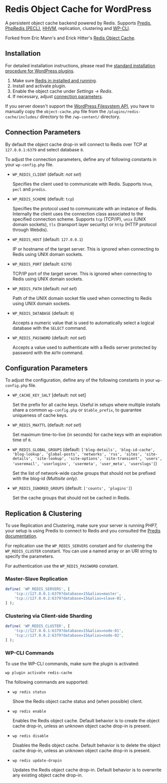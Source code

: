 # Redis Object Cache for WordPress

A persistent object cache backend powered by Redis. Supports [Predis](https://github.com/nrk/predis/), [PhpRedis (PECL)](https://github.com/phpredis/phpredis), [HHVM](https://github.com/facebook/hhvm/tree/master/hphp/system/php/redis), replication, clustering and [WP-CLI](http://wp-cli.org/).

Forked from Eric Mann's and Erick Hitter's [Redis Object Cache](https://github.com/ericmann/Redis-Object-Cache).


## Installation

For detailed installation instructions, please read the [standard installation procedure for WordPress plugins](http://codex.wordpress.org/Managing_Plugins#Installing_Plugins).

1. Make sure [Redis in installed and running](http://redis.io/topics/quickstart).
2. Install and activate plugin.
3. Enable the object cache under _Settings -> Redis_.
4. If necessary, adjust [connection parameters](http://wordpress.org/extend/plugins/redis-cache/other_notes/).

If you server doesn't support the [WordPress Filesystem API](https://codex.wordpress.org/Filesystem_API), you have to manually copy the `object-cache.php` file from the `/plugins/redis-cache/includes/` directory to the `/wp-content/` directory.


## Connection Parameters

By default the object cache drop-in will connect to Redis over TCP at `127.0.0.1:6379` and select database `0`.

To adjust the connection parameters, define any of following constants in your `wp-config.php` file.

* `WP_REDIS_CLIENT` (default: _not set_)

  Specifies the client used to communicate with Redis. Supports `hhvm`, `pecl` and `predis`.

* `WP_REDIS_SCHEME` (default: `tcp`)

  Specifies the protocol used to communicate with an instance of Redis. Internally the client uses the connection class associated to the specified connection scheme. Supports `tcp` (TCP/IP), `unix` (UNIX domain sockets), `tls` (transport layer security) or `http` (HTTP protocol through Webdis).

* `WP_REDIS_HOST` (default: `127.0.0.1`)

  IP or hostname of the target server. This is ignored when connecting to Redis using UNIX domain sockets.

* `WP_REDIS_PORT` (default: `6379`)

  TCP/IP port of the target server. This is ignored when connecting to Redis using UNIX domain sockets.

* `WP_REDIS_PATH` (default: _not set_)

  Path of the UNIX domain socket file used when connecting to Redis using UNIX domain sockets.

* `WP_REDIS_DATABASE` (default: `0`)

  Accepts a numeric value that is used to automatically select a logical database with the `SELECT` command.

* `WP_REDIS_PASSWORD` (default: _not set_)

  Accepts a value used to authenticate with a Redis server protected by password with the `AUTH` command.


## Configuration Parameters

To adjust the configuration, define any of the following constants in your `wp-config.php` file.

* `WP_CACHE_KEY_SALT` [default: not set]

  Set the prefix for all cache keys. Useful in setups where multiple installs share a common `wp-config.php` or `$table_prefix`, to guarantee uniqueness of cache keys.

* `WP_REDIS_MAXTTL` (default: _not set_)

  Set maximum time-to-live (in seconds) for cache keys with an expiration time of `0`.

* `WP_REDIS_GLOBAL_GROUPS` (default: `['blog-details', 'blog-id-cache', 'blog-lookup', 'global-posts', 'networks', 'rss', 'sites', 'site-details', 'site-lookup', 'site-options', 'site-transient', 'users', 'useremail', 'userlogins', 'usermeta', 'user_meta', 'userslugs']`)

  Set the list of network-wide cache groups that should not be prefixed with the blog-id _(Multisite only)_.

* `WP_REDIS_IGNORED_GROUPS` (default: `['counts', 'plugins']`)

  Set the cache groups that should not be cached in Redis.


## Replication & Clustering

To use Replication and Clustering, make sure your server is running PHP7, your setup is using Predis to connect to Redis and you consulted the [Predis documentation](https://github.com/nrk/predis).

For replication use the `WP_REDIS_SERVERS` constant and for clustering the `WP_REDIS_CLUSTER` constant. You can use a named array or an URI string to specify the parameters.

For authentication use the `WP_REDIS_PASSWORD` constant.

### Master-Slave Replication

```php
define( 'WP_REDIS_SERVERS', [
    'tcp://127.0.0.1:6379?database=15&alias=master',
    'tcp://127.0.0.2:6379?database=15&alias=slave-01',
] );
```

### Clustering via Client-side Sharding

```php
define( 'WP_REDIS_CLUSTER', [
    'tcp://127.0.0.1:6379?database=15&alias=node-01',
    'tcp://127.0.0.2:6379?database=15&alias=node-02',
] );
```

### WP-CLI Commands

To use the WP-CLI commands, make sure the plugin is activated:

```
wp plugin activate redis-cache
```

The following commands are supported:

* `wp redis status`

  Show the Redis object cache status and (when possible) client.

* `wp redis enable`

  Enables the Redis object cache. Default behavior is to create the object cache drop-in, unless an unknown object cache drop-in is present.

* `wp redis disable`

  Disables the Redis object cache. Default behavior is to delete the object cache drop-in, unless an unknown object cache drop-in is present.

* `wp redis update-dropin`

  Updates the Redis object cache drop-in. Default behavior is to overwrite any existing object cache drop-in.
